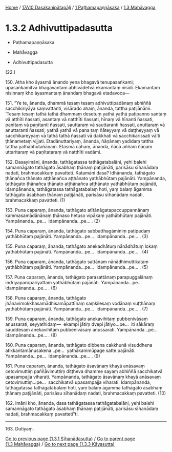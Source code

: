 
[Home](/) / [17A10 Dasakanipātapāḷi](../../../17A10.md) / [1 Paṭhamapaṇṇāsaka](../../1.md) / [1.3 Mahāvagga](../1.3.md)

# 1.3.2 Adhivuttipadasutta

* Paṭhamapaṇṇāsaka

* Mahāvagga

* Adhivuttipadasutta

(22.)

150\. Atha kho āyasmā ānando yena bhagavā tenupasaṅkami; upasaṅkamitvā bhagavantaṃ abhivādetvā ekamantaṃ nisīdi. Ekamantaṃ nisinnaṃ kho āyasmantaṃ ānandaṃ bhagavā etadavoca—

151\. “Ye te, ānanda, dhammā tesaṃ tesaṃ adhivuttipadānaṃ abhiññā sacchikiriyāya saṃvattanti, visārado ahaṃ, ānanda, tattha paṭijānāmi. ‘Tesaṃ tesaṃ tathā tathā dhammaṃ desetuṃ yathā yathā paṭipanno santaṃ vā atthīti ñassati, asantaṃ vā natthīti ñassati, hīnaṃ vā hīnanti ñassati, paṇītaṃ vā paṇītanti ñassati, sauttaraṃ vā sauttaranti ñassati, anuttaraṃ vā anuttaranti ñassati; yathā yathā vā pana taṃ ñāteyyaṃ vā daṭṭheyyaṃ vā sacchikareyyaṃ vā tathā tathā ñassati vā dakkhati vā sacchikarissati vā’ti ṭhānametaṃ vijjati. Etadānuttariyaṃ, ānanda, ñāṇānaṃ yadidaṃ tattha tattha yathābhūtañāṇaṃ. Etasmā cāhaṃ, ānanda, ñāṇā aññaṃ ñāṇaṃ uttaritaraṃ vā paṇītataraṃ vā natthīti vadāmi.

152\. Dasayimāni, ānanda, tathāgatassa tathāgatabalāni, yehi balehi samannāgato tathāgato āsabhaṃ ṭhānaṃ paṭijānāti, parisāsu sīhanādaṃ nadati, brahmacakkaṃ pavatteti. Katamāni dasa? Idhānanda, tathāgato ṭhānañca ṭhānato aṭṭhānañca aṭṭhānato yathābhūtaṃ pajānāti. Yampānanda, tathāgato ṭhānañca ṭhānato aṭṭhānañca aṭṭhānato yathābhūtaṃ pajānāti, idampānanda, tathāgatassa tathāgatabalaṃ hoti, yaṃ balaṃ āgamma tathāgato āsabhaṃ ṭhānaṃ paṭijānāti, parisāsu sīhanādaṃ nadati, brahmacakkaṃ pavatteti. (1)

153\. Puna caparaṃ, ānanda, tathāgato atītānāgatapaccuppannānaṃ kammasamādānānaṃ ṭhānaso hetuso vipākaṃ yathābhūtaṃ pajānāti. Yampānanda…pe…  idampānanda…pe… . (2)

154\. Puna caparaṃ, ānanda, tathāgato sabbatthagāminiṃ paṭipadaṃ yathābhūtaṃ pajānāti. Yampānanda…pe…  idampānanda…pe… . (3)

155\. Puna caparaṃ, ānanda, tathāgato anekadhātuṃ nānādhātuṃ lokaṃ yathābhūtaṃ pajānāti. Yampānanda…pe…  idampānanda…pe… . (4)

156\. Puna caparaṃ, ānanda, tathāgato sattānaṃ nānādhimuttikataṃ yathābhūtaṃ pajānāti. Yampānanda…pe…  idampānanda…pe… . (5)

157\. Puna caparaṃ, ānanda, tathāgato parasattānaṃ parapuggalānaṃ indriyaparopariyattaṃ yathābhūtaṃ pajānāti. Yampānanda…pe…  idampānanda…pe… . (6)

158\. Puna caparaṃ, ānanda, tathāgato jhānavimokkhasamādhisamāpattīnaṃ saṃkilesaṃ vodānaṃ vuṭṭhānaṃ yathābhūtaṃ pajānāti. Yampānanda…pe…  idampānanda…pe… . (7)

159\. Puna caparaṃ, ānanda, tathāgato anekavihitaṃ pubbenivāsaṃ anussarati, seyyathidaṃ—  ekampi jātiṃ dvepi jātiyo…pe…  iti sākāraṃ sauddesaṃ anekavihitaṃ pubbenivāsaṃ anussarati. Yampānanda…pe…  idampānanda…pe… . (8)

160\. Puna caparaṃ, ānanda, tathāgato dibbena cakkhunā visuddhena atikkantamānusakena…pe…  yathākammūpage satte pajānāti. Yampānanda…pe…  idampānanda…pe… . (9)

161\. Puna caparaṃ, ānanda, tathāgato āsavānaṃ khayā anāsavaṃ cetovimuttiṃ paññāvimuttiṃ diṭṭheva dhamme sayaṃ abhiññā sacchikatvā upasampajja viharati. Yampānanda, tathāgato āsavānaṃ khayā anāsavaṃ cetovimuttiṃ…pe…  sacchikatvā upasampajja viharati. Idampānanda, tathāgatassa tathāgatabalaṃ hoti, yaṃ balaṃ āgamma tathāgato āsabhaṃ ṭhānaṃ paṭijānāti, parisāsu sīhanādaṃ nadati, brahmacakkaṃ pavatteti. (10)

162\. Imāni kho, ānanda, dasa tathāgatassa tathāgatabalāni, yehi balehi samannāgato tathāgato āsabhaṃ ṭhānaṃ paṭijānāti, parisāsu sīhanādaṃ nadati, brahmacakkaṃ pavattetī”ti.

---

163\. Dutiyaṃ.



[Go to previous page (1.3.1 Sīhanādasutta)](1.3.1.md) / [Go to parent page (1.3 Mahāvagga)](../1.3.md) / [Go to next page (1.3.3 Kāyasutta)](1.3.3.md)


